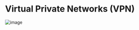 # Virtual Private Networks (VPN)

![image](https://github.com/user-attachments/assets/2f9d663f-dc44-490b-a3b9-ae3d23e45df8)

